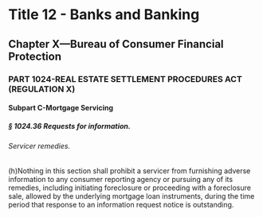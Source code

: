 
# Title 12 - Banks and Banking
## Chapter X—Bureau of Consumer Financial Protection
### PART 1024-REAL ESTATE SETTLEMENT PROCEDURES ACT (REGULATION X)
#### Subpart C-Mortgage Servicing
##### § 1024.36 Requests for information.
###### Servicer remedies.

(h)Nothing in this section shall prohibit a servicer from furnishing adverse information to any consumer reporting agency or pursuing any of its remedies, including initiating foreclosure or proceeding with a foreclosure sale, allowed by the underlying mortgage loan instruments, during the time period that response to an information request notice is outstanding.
